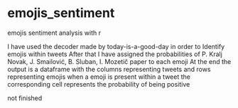 # emojis_sentiment
emojis sentiment analysis with r

I have used the decoder made by today-is-a-good-day in order to Identify emojis within tweets 
After that I have assigned the probabilities of P. Kralj Novak, J. Smailović, B. Sluban, I. Mozetič paper to each emoji
At the end the output is a  dataframe with the columns representing tweets and rows representing emojis 
when a emoji is present within a tweet  the corresponding cell represents the probability of being positive 


not finished

